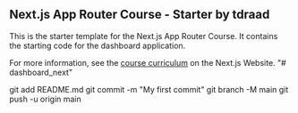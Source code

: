 ## Next.js App Router Course - Starter by tdraad

This is the starter template for the Next.js App Router Course. It contains the starting code for the dashboard application.

For more information, see the [course curriculum](https://nextjs.org/learn) on the Next.js Website.
"# dashboard_next" 


git add README.md
git commit -m "My first commit"
git branch -M main
git push -u origin main